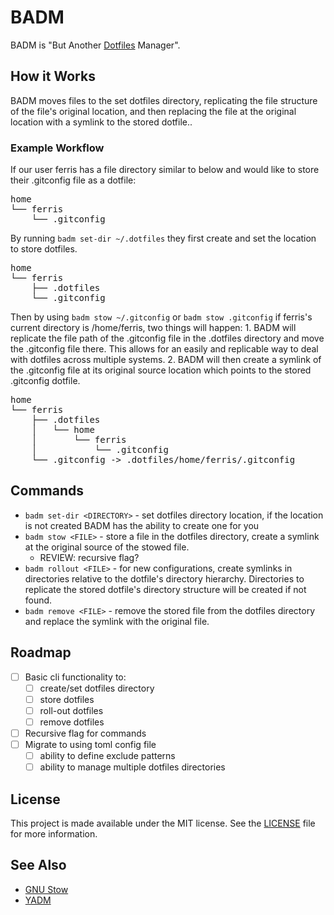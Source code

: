 
# BADM

BADM is "But Another [Dotfiles](https://en.wikipedia.org/wiki/Hidden_file_and_hidden_directory) Manager".


## How it Works

BADM moves files to the set dotfiles directory, replicating the file structure of the file's original location, and then replacing the file at the original location with a symlink to the stored dotfile..


### Example Workflow

If our user ferris has a file directory similar to below and would like to store their .gitconfig file as a dotfile:

<pre>
home
└── ferris
    └── .gitconfig
</pre>

By running `badm set-dir ~/.dotfiles` they first create and set the location to store dotfiles.

<pre>
home
└── ferris
    ├── .dotfiles
    └── .gitconfig
</pre>

Then by using `badm stow ~/.gitconfig` or `badm stow .gitconfig` if ferris's current directory is /home/ferris, two things will happen:
    1. BADM will replicate the file path of the .gitconfig file in the .dotfiles directory and move the .gitconfig file there. This allows for an easily and replicable way to deal with dotfiles across multiple systems.
    2. BADM will then create a symlink of the .gitconfig file at its original source location which points to the stored .gitconfig dotfile.

<pre>
home
└── ferris
    ├── .dotfiles
    │   └── home
    │       └── ferris
    │           └── .gitconfig
    └── .gitconfig -> .dotfiles/home/ferris/.gitconfig
</pre>


## Commands

* `badm set-dir <DIRECTORY>` - set dotfiles directory location, if the location is not created BADM has the ability to create one for you
* `badm stow <FILE>` - store a file in the dotfiles directory, create a symlink at the original source of the stowed file.
    * REVIEW: recursive flag?
* `badm rollout <FILE>` - for new configurations, create symlinks in directories relative to the dotfile's directory hierarchy. Directories to replicate the stored dotfile's directory structure will be created if not found.
* `badm remove <FILE>` - remove the stored file from the dotfiles directory and replace the symlink with the original file.

## Roadmap

- [ ] Basic cli functionality to:
    - [ ] create/set dotfiles directory
    - [ ] store dotfiles
    - [ ] roll-out dotfiles
    - [ ] remove dotfiles
- [ ] Recursive flag for commands
- [ ] Migrate to using toml config file
    - [ ] ability to define exclude patterns
    - [ ] ability to manage multiple dotfiles directories

<!-- ## TODO: Installation -->

## License

This project is made available under the MIT license. See the [LICENSE](LICENSE) file for more information.

## See Also

- [GNU Stow](https://www.gnu.org/software/stow/)
- [YADM](https://www.yadm.io)
